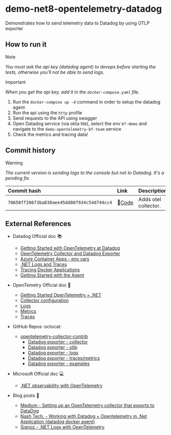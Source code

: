 # demo-net8-opentelemetry-datadog
Demonstrates how to send telemetry data to Datadog by using OTLP exporter

## How to run it

> [!NOTE]  
> _You must ask the api key (datadog agent) to devops before starting the tests, otherwise you'll not be able to send logs._

> [!IMPORTANT]  
> _When you get the api key, add it in the `docker-compose.yaml` file._

1. Run the `docker-compose up -d` command in order to setup the datadog agent
2. Run the api using the `http` profile
3. Send requests to the API using swagger
4. Open Datadog service (via okta tile), select the env `bf-demo` and navigate to the `demo-opentelemetry-bf-team` service
5. Check the metrics and tracing data!

## Commit history

> [!WARNING]  
> _The current version is sending logs to the console but not to Datadog. It's a pending fix._

| Commit hash | Link | Description |
| :--- | :--- | :--- |
| `70650ff20673ba830aee45dd807934c54d744cc4` | 🔗[Code](https://github.com/wex-maianatanael/demo-net8-opentelemetry-datadog/commit/70650ff20673ba830aee45dd807934c54d744cc4) | Adds otel collector. |

## External References

- Datadog Official doc 📚
  - [Getting Started with OpenTelemetry at Datadog](https://docs.datadoghq.com/getting_started/opentelemetry/)
  - [OpenTelemetry Collector and Datadog Exporter](https://docs.datadoghq.com/opentelemetry/collector_exporter/)
  - [Azure Container Apps - env vars](https://docs.datadoghq.com/serverless/azure_container_apps/#environment-variables)
  - [.NET Logs and Traces](https://docs.datadoghq.com/tracing/other_telemetry/connect_logs_and_traces/dotnet/?tab=serilog)
  - [Tracing Docker Applications](https://docs.datadoghq.com/containers/docker/apm/?tab=linux)
  - [Getting Started with the Agent](https://docs.datadoghq.com/getting_started/agent/#about-the-agent)

- OpenTemetry Official doc 🔭
  - [Getting Started OpenTelemetry + .NET](https://opentelemetry.io/docs/languages/net/)
  - [Collector configuration](https://opentelemetry.io/docs/collector/configuration/#basics)
  - [Logs](https://opentelemetry.io/docs/specs/otel/logs/)
  - [Metrics](https://opentelemetry.io/docs/specs/otel/metrics/)
  - [Traces](https://opentelemetry.io/docs/specs/otel/trace/)
 
- GitHub Repos :octocat:
  - [opentelemetry-collector-contrib](https://github.com/open-telemetry/opentelemetry-collector-contrib/tree/main)
    - [Datadog exporter - collector](https://github.com/open-telemetry/opentelemetry-collector-contrib/blob/main/exporter/datadogexporter/examples/collector.yaml)
    - [Datadog exporter - otlp](https://github.com/open-telemetry/opentelemetry-collector-contrib/blob/main/exporter/datadogexporter/examples/otlp.yaml)
    - [Datadog exporter - logs](https://github.com/open-telemetry/opentelemetry-collector-contrib/blob/main/exporter/datadogexporter/examples/logs.yaml)
    - [Datadog exporter - traces/metrics](https://github.com/open-telemetry/opentelemetry-collector-contrib/blob/main/exporter/datadogexporter/examples/trace-metrics.yaml)
    - [Datadog exporter - examples](https://github.com/open-telemetry/opentelemetry-collector-contrib/tree/main/exporter/datadogexporter/examples)

- Microsoft Official doc 💻
  - [.NET observability with OpenTelemetry](https://learn.microsoft.com/en-us/dotnet/core/diagnostics/observability-with-otel)

- Blog posts 📰
  - [Medium - Setting up an OpenTelemetry collector that exports to DataDog](https://medium.com/@gerardyin/setting-up-an-opentelemetry-collector-that-exports-to-datadog-cb5d5dceadb7)
  - [Nash Tech. - Working with Datadog + Opentelemetry in .Net Application (datadog docker agent)](https://blog.nashtechglobal.com/working-with-datadog-opentelemetry-in-net-application/)
  - [Signoz - .NET Logs with OpenTelemetry](https://signoz.io/blog/opentelemetry-dotnet-logs/)
